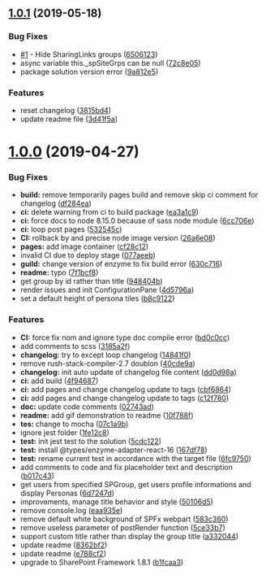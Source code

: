 ## [1.0.1](https://gitlab.lsonline.fr/SharePoint/sp-dev-fx-webparts/group-people/compare/v1.0.0...v1.0.1) (2019-05-18)


### Bug Fixes

* [#1](https://gitlab.lsonline.fr/SharePoint/sp-dev-fx-webparts/group-people/issues/1) - Hide SharingLinks groups ([6506123](https://gitlab.lsonline.fr/SharePoint/sp-dev-fx-webparts/group-people/commit/6506123))
* async variable this._spSiteGrps can be null ([72c8e05](https://gitlab.lsonline.fr/SharePoint/sp-dev-fx-webparts/group-people/commit/72c8e05))
* package solution version error ([9a812e5](https://gitlab.lsonline.fr/SharePoint/sp-dev-fx-webparts/group-people/commit/9a812e5))


### Features

* reset changelog ([3815bd4](https://gitlab.lsonline.fr/SharePoint/sp-dev-fx-webparts/group-people/commit/3815bd4))
* update readme file ([3d41f5a](https://gitlab.lsonline.fr/SharePoint/sp-dev-fx-webparts/group-people/commit/3d41f5a))



# [1.0.0](https://gitlab.lsonline.fr/SharePoint/sp-dev-fx-webparts/group-people/compare/948404b...v1.0.0) (2019-04-27)


### Bug Fixes

* **build:** remove temporarily pages build and remove skip ci comment for changelog ([df284ea](https://gitlab.lsonline.fr/SharePoint/sp-dev-fx-webparts/group-people/commit/df284ea))
* **ci:** delete warning from ci to build package ([ea3a1c9](https://gitlab.lsonline.fr/SharePoint/sp-dev-fx-webparts/group-people/commit/ea3a1c9))
* **ci:** force docs to node 8.15.0 because of sass node module ([6cc706e](https://gitlab.lsonline.fr/SharePoint/sp-dev-fx-webparts/group-people/commit/6cc706e))
* **ci:** loop post pages ([532545c](https://gitlab.lsonline.fr/SharePoint/sp-dev-fx-webparts/group-people/commit/532545c))
* **CI:** rollback by and precise node image version ([26a6e08](https://gitlab.lsonline.fr/SharePoint/sp-dev-fx-webparts/group-people/commit/26a6e08))
* **pages:** add image container ([cf28c12](https://gitlab.lsonline.fr/SharePoint/sp-dev-fx-webparts/group-people/commit/cf28c12))
* invalid CI due to deploy stage ([077aeeb](https://gitlab.lsonline.fr/SharePoint/sp-dev-fx-webparts/group-people/commit/077aeeb))
* **guild:** change version of enzyme to fix build error ([630c716](https://gitlab.lsonline.fr/SharePoint/sp-dev-fx-webparts/group-people/commit/630c716))
* **readme:** typo ([7f1bcf8](https://gitlab.lsonline.fr/SharePoint/sp-dev-fx-webparts/group-people/commit/7f1bcf8))
* get group by id rather than title ([948404b](https://gitlab.lsonline.fr/SharePoint/sp-dev-fx-webparts/group-people/commit/948404b))
* render issues and init ConfigurationPane ([4d5796a](https://gitlab.lsonline.fr/SharePoint/sp-dev-fx-webparts/group-people/commit/4d5796a))
* set a default height of persona tiles ([b8c9122](https://gitlab.lsonline.fr/SharePoint/sp-dev-fx-webparts/group-people/commit/b8c9122))


### Features

* **CI:** force fix nom and ignore type doc compile error ([bd0c0cc](https://gitlab.lsonline.fr/SharePoint/sp-dev-fx-webparts/group-people/commit/bd0c0cc))
* add comments to scss ([3185a2f](https://gitlab.lsonline.fr/SharePoint/sp-dev-fx-webparts/group-people/commit/3185a2f))
* **changelog:** try to except loop changelog ([14841f0](https://gitlab.lsonline.fr/SharePoint/sp-dev-fx-webparts/group-people/commit/14841f0))
* remove rush-stack-compiler-2.7 doublon ([40cde9a](https://gitlab.lsonline.fr/SharePoint/sp-dev-fx-webparts/group-people/commit/40cde9a))
* **changelog:** init auto update of changelog file content ([dd0d98a](https://gitlab.lsonline.fr/SharePoint/sp-dev-fx-webparts/group-people/commit/dd0d98a))
* **ci:** add build ([4f94687](https://gitlab.lsonline.fr/SharePoint/sp-dev-fx-webparts/group-people/commit/4f94687))
* **ci:** add pages and change changelog update to tags ([cbf6864](https://gitlab.lsonline.fr/SharePoint/sp-dev-fx-webparts/group-people/commit/cbf6864))
* **ci:** add pages and change changelog update to tags ([c12f780](https://gitlab.lsonline.fr/SharePoint/sp-dev-fx-webparts/group-people/commit/c12f780))
* **doc:** update code comments ([02743ad](https://gitlab.lsonline.fr/SharePoint/sp-dev-fx-webparts/group-people/commit/02743ad))
* **readme:** add gif demonstration to readme ([10f788f](https://gitlab.lsonline.fr/SharePoint/sp-dev-fx-webparts/group-people/commit/10f788f))
* **tes:** change to mocha ([07c1a9b](https://gitlab.lsonline.fr/SharePoint/sp-dev-fx-webparts/group-people/commit/07c1a9b))
* ignore jest folder ([1fe12c8](https://gitlab.lsonline.fr/SharePoint/sp-dev-fx-webparts/group-people/commit/1fe12c8))
* **test:** init jest test to the solution ([5cdc122](https://gitlab.lsonline.fr/SharePoint/sp-dev-fx-webparts/group-people/commit/5cdc122))
* **test:** install @types/enzyme-adapter-react-16 ([167df78](https://gitlab.lsonline.fr/SharePoint/sp-dev-fx-webparts/group-people/commit/167df78))
* **test:** rename current test in accordance with the target file ([6fc9750](https://gitlab.lsonline.fr/SharePoint/sp-dev-fx-webparts/group-people/commit/6fc9750))
* add comments to code and fix placeholder text and description ([b017c43](https://gitlab.lsonline.fr/SharePoint/sp-dev-fx-webparts/group-people/commit/b017c43))
* get users from specified SPGroup, get users profile informations and display Personas ([6d7247d](https://gitlab.lsonline.fr/SharePoint/sp-dev-fx-webparts/group-people/commit/6d7247d))
* improvements, manage title behavior and style ([50106d5](https://gitlab.lsonline.fr/SharePoint/sp-dev-fx-webparts/group-people/commit/50106d5))
* remove console.log ([eaa935e](https://gitlab.lsonline.fr/SharePoint/sp-dev-fx-webparts/group-people/commit/eaa935e))
* remove default white background of SPFx webpart ([583c360](https://gitlab.lsonline.fr/SharePoint/sp-dev-fx-webparts/group-people/commit/583c360))
* remove useless parameter of postRender function ([5ce33b7](https://gitlab.lsonline.fr/SharePoint/sp-dev-fx-webparts/group-people/commit/5ce33b7))
* support custom title rather than display the group title ([a332044](https://gitlab.lsonline.fr/SharePoint/sp-dev-fx-webparts/group-people/commit/a332044))
* update readme ([8362bf2](https://gitlab.lsonline.fr/SharePoint/sp-dev-fx-webparts/group-people/commit/8362bf2))
* update readme ([e788cf2](https://gitlab.lsonline.fr/SharePoint/sp-dev-fx-webparts/group-people/commit/e788cf2))
* upgrade to SharePoint Framework 1.8.1 ([b1fcaa3](https://gitlab.lsonline.fr/SharePoint/sp-dev-fx-webparts/group-people/commit/b1fcaa3))



